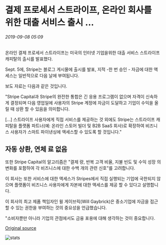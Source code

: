 # 결제 프로세서 스트라이프, 온라인 회사를 위한 대출 서비스 출시 ...

###### 2019-09-08 05:09

온라인 결제 프로세서 스트라이프는 미국의 인터넷 기업을위한 대출 서비스 스트라이프 캐피탈의 출시를 발표했다.

Sept. 5에, Stripe는 블로그 게시물에 출시를 발표, 지적 -한 번 승인 - 자금에 대한 액세스는 일반적으로 다음 날에 부여됩니다.

보도 자료는 다음과 같은 것입니다.

"Stripe Capital과 Stripe의 완전한 통합은 긴 응용 프로그램이 없으며 자격이 신속하게 결정되며 다음 영업일에 사용자의 Stripe 계정에 자금이 도달하고 기업이 수익을 올릴 때 상환 할 수 있음을 의미합니다.

\[...\] 스트라이프 사용자에게 직접 서비스를 제공하는 것 외에도 Stripe는 스트라이프 캐피탈을 플랫폼 파트너(예: 온라인 스토어 빌더 및 B2B SaaS 회사)로 확장하여 비즈니스 사용자가 스마트 파이낸싱에 액세스할 수 있도록 할 것입니다."

## 자동 상환, 연체 료 없음

또한 Stripe Capital의 알고리즘은 "결제 량, 반복 고객 비율, 지불 빈도 및 수익 성장 의 변화를 포함하여 각 비즈니스에 대한 수백 개의 관련 신호"를 고려합니다.

이 회사는 또한 서비스에 대한 액세스가 Stripes에서 직접 실행되는 기업에 국한되지 않으며 플랫폼이 비즈니스 사용자에게 자본에 대한 액세스를 제공 할 수 있다고 설명합니다.

이 회사의 최고 제품 책임자인 윌 게이브릭(Will Gaybrick)은 중소기업에 자금을 접근할 수 있는 권한을 부여하는 것의 중요성을 언급했습니다.

"소비자뿐만 아니라 기업의 관점에서도 금융 포용에 대해 생각하는 것이 중요합니다.

[Original source](https://cointelegraph.com/news/payments-processor-stripe-launches-lending-service-for-online-companies)

![stats](https://c.statcounter.com/11760860/0/a89fa40b/1/ "stats")